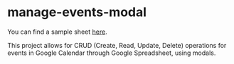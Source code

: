 # manage-events-modal

You can find a sample sheet <a href="https://docs.google.com/spreadsheets/d/18L40aZP4E8fmEiFmRN_82l9HbTOFX4DP-_CyV51N7ok/edit#gid=845557072" target="_blank" rel="noopener noreferrer">here</a>.

This project allows for CRUD (Create, Read, Update, Delete) operations for events in Google Calendar through Google Spreadsheet, using modals.